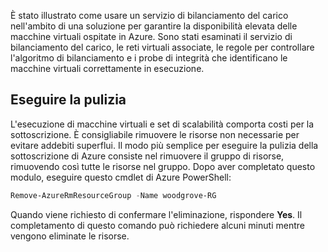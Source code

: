 È stato illustrato come usare un servizio di bilanciamento del carico nell'ambito di una soluzione per garantire la disponibilità elevata delle macchine virtuali ospitate in Azure. Sono stati esaminati il servizio di bilanciamento del carico, le reti virtuali associate, le regole per controllare l'algoritmo di bilanciamento e i probe di integrità che identificano le macchine virtuali correttamente in esecuzione.

## <a name="clean-up"></a>Eseguire la pulizia
<!---TODO: Update for sandbox?--->

L'esecuzione di macchine virtuali e set di scalabilità comporta costi per la sottoscrizione. È consigliabile rimuovere le risorse non necessarie per evitare addebiti superflui. Il modo più semplice per eseguire la pulizia della sottoscrizione di Azure consiste nel rimuovere il gruppo di risorse, rimuovendo così tutte le risorse nel gruppo. Dopo aver completato questo modulo, eseguire questo cmdlet di Azure PowerShell:

```powershell
Remove-AzureRmResourceGroup -Name woodgrove-RG
```

Quando viene richiesto di confermare l'eliminazione, rispondere **Yes**. Il completamento di questo comando può richiedere alcuni minuti mentre vengono eliminate le risorse.